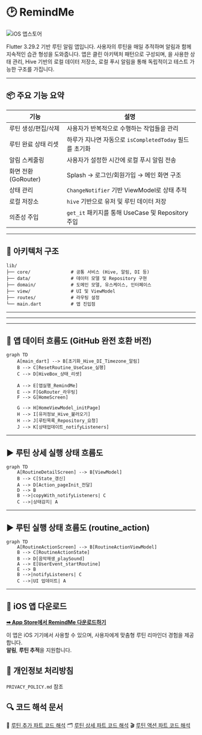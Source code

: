 # 🕑 RemindMe

![iOS 앱스토어](https://img.shields.io/badge/iOS-App%20Store-blue?logo=apple&style=flat-square&link=https://apps.apple.com/kr/app/%EB%A6%AC%EB%A7%88%EC%9D%B8%EB%93%9C-%EB%AF%B8/id6745143696)



Flutter 3.29.2 기반 루틴 알림 앱입니다. 사용자의 루틴을 매일 추적하며 알림과 함께 지속적인 습관 형성을 도와줍니다. 앱은 클린 아키텍처 패턴으로 구성되며, 을 사용한 상태 관리, Hive 기반의 로컬 데이터 저장소, 로컬 푸시 알림을 통해 독립적이고 테스트 가능한 구조를 가집니다.

---

## 📦 주요 기능 요약

| 기능             | 설명 |
|------------------|------|
| 루틴 생성/편집/삭제 | 사용자가 반복적으로 수행하는 작업들을 관리 |
| 루틴 완료 상태 리셋 | 하루가 지나면 자동으로 `isCompletedToday` 필드를 초기화 |
| 알림 스케줄링     | 사용자가 설정한 시간에 로컬 푸시 알림 전송 |
| 화면 전환 (GoRouter) | Splash → 로그인/회원가입 → 메인 화면 구조 |
| 상태 관리         | `ChangeNotifier` 기반 ViewModel로 상태 추적 |
| 로컬 저장소       | `hive` 기반으로 유저 및 루틴 데이터 저장 |
| 의존성 주입       | `get_it` 패키지를 통해 UseCase 및 Repository 주입 |

---

## 🧱 아키텍처 구조

```
lib/
├── core/               # 공통 서비스 (Hive, 알림, DI 등)
├── data/               # 데이터 모델 및 Repository 구현
├── domain/             # 도메인 모델, 유스케이스, 인터페이스
├── view/               # UI 및 ViewModel
├── routes/             # 라우팅 설정
└── main.dart           # 앱 진입점
```

---

---

---

## 🔄 앱 데이터 흐름도 (GitHub 완전 호환 버전)

```mermaid
graph TD
    A[main_dart] --> B[초기화_Hive_DI_Timezone_알림]
    B --> C[ResetRoutine_UseCase_실행]
    C --> D[HiveBox_상태_리셋]

    A --> E[앱실행_RemindMe]
    E --> F[GoRouter_라우팅]
    F --> G[HomeScreen]

    G --> H[HomeViewModel_initPage]
    H --> I[유저정보_Hive_불러오기]
    H --> J[루틴목록_Repository_요청]
    J --> K[상태업데이트_notifyListeners]
```

---

## ▶️ 루틴 상세 실행 상태 흐름도

```mermaid
graph TD
    A[RoutineDetailScreen] --> B[ViewModel]
    B --> C[State_갱신]
    A --> D[Action_pageInit_전달]
    D --> B
    B -->|copyWith_notifyListeners| C
    C -->|상태감지| A
```

---

## ▶️ 루틴 실행 상태 흐름도 (routine_action)

```mermaid
graph TD
    A[RoutineActionScreen] --> B[RoutineActionViewModel]
    B --> C[RoutineActionState]
    B --> D[음악재생_playSound]
    A --> E[UserEvent_startRoutine]
    E --> B
    B -->|notifyListeners| C
    C -->|UI 업데이트| A
```



---

## 📱 iOS 앱 다운로드

[**➡ App Store에서 RemindMe 다운로드하기**](https://apps.apple.com/kr/app/%EB%A6%AC%EB%A7%88%EC%9D%B8%EB%93%9C-%EB%AF%B8/id6745143696)

이 앱은 iOS 기기에서 사용할 수 있으며, 사용자에게 맞춤형 루틴 리마인더 경험을 제공합니다.  
**알림**, **루틴 추적**을 지원합니다.


## 📝 개인정보 처리방침

`PRIVACY_POLICY.md` 참조

## 🔍 코드 해석 문서
🧩 [루틴 추가 파트 코드 해석](code_interpretation/routine_add.md)
🗂️ [루틴 상세 파트 코드 해석](code_interpretation/routine_detail.md)
🎬 [루틴 액션 파트 코드 해석](code_interpretation/routine_action.md)
